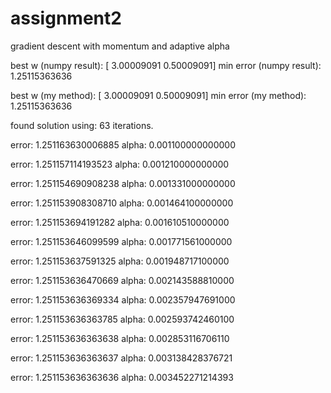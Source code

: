 # assignment2
gradient descent with momentum and adaptive alpha

best w (numpy result): [ 3.00009091  0.50009091]
min error (numpy result): 1.25115363636 

best w (my method): [ 3.00009091  0.50009091]
min error (my method): 1.25115363636 

found solution using:     63 iterations.

error: 1.251163630006885
alpha: 0.001100000000000

error: 1.251157114193523
alpha: 0.001210000000000

error: 1.251154690908238
alpha: 0.001331000000000

error: 1.251153908308710
alpha: 0.001464100000000

error: 1.251153694191282
alpha: 0.001610510000000

error: 1.251153646099599
alpha: 0.001771561000000

error: 1.251153637591325
alpha: 0.001948717100000

error: 1.251153636470669
alpha: 0.002143588810000

error: 1.251153636369334
alpha: 0.002357947691000

error: 1.251153636363785
alpha: 0.002593742460100

error: 1.251153636363638
alpha: 0.002853116706110

error: 1.251153636363637
alpha: 0.003138428376721

error: 1.251153636363636
alpha: 0.003452271214393
